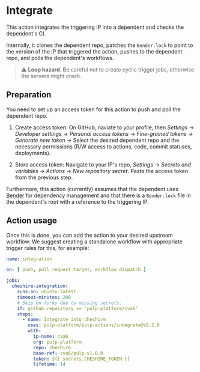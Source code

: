 # Integrate

This action integrates the triggering IP into a dependent and checks the dependent's CI.

Internally, it clones the dependent repo, patches the `Bender.lock` to point to the version of the IP that triggered the action, pushes to the dependent repo, and polls the dependent's workflows.

> :warning: **Loop hazard**. Be careful not to create cyclic trigger jobs, otherwise the servers might crash.

## Preparation

You need to set up an access token for this action to push and poll the dependent repo.

1. Create access token: On GitHub, naviate to your profile, then *Settings* -> *Developer settings* -> *Personal access tokens* -> *Fine-grained tokens* -> *Generate new token* -> Select the desired dependent repo and the necessary permissions (R/W access to actions, code, commit statuses, deployments).

2. Store access token: Navigate to your IP's repo, *Settings* -> *Secrets and variables* -> *Actions* -> *New repository secret*. Paste the access token from the previous step.

Furthermore, this action (currently) assumes that the dependent uses [Bender](https://github.com/pulp-platform/bender) for dependency management and that there is a `Bender.lock` file in the dependent's root with a reference to the triggering IP.

## Action usage

Once this is done, you can add the action to your desired upstream workflow. We suggest creating a standalone workflow with appropriate trigger rules for this, for example:

```yaml
name: integration

on: [ push, pull_request_target, workflow_dispatch ]

jobs:
  cheshire-integration:
    runs-on: ubuntu-latest
    timeout-minutes: 200
    # Skip on forks due to missing secrets.
    if: github.repository == 'pulp-platform/cva6'
    steps:
      - name: Integrate into cheshire
        uses: pulp-platform/pulp-actions/integrate@v2.2.0
        with:
          ip-name: cva6
          org: pulp-platform
          repo: cheshire
          base-ref: cva6/pulp-v1.0.0
          token: ${{ secrets.CHESHIRE_TOKEN }}
          lifetime: 14
```
